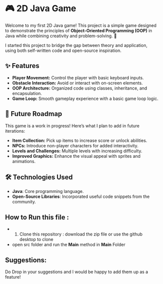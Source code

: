 # 🎮 2D Java Game  

Welcome to my first 2D Java game! This project is a simple game designed to demonstrate the principles of **Object-Oriented Programming (OOP)** in Java while combining creativity and problem-solving. 🚀  

I started this project to bridge the gap between theory and application, using both self-written code and open-source inspiration.  

## ✨ Features  
- **Player Movement:** Control the player with basic keyboard inputs.  
- **Obstacle Interaction:** Avoid or interact with on-screen elements.  
- **OOP Architecture:** Organized code using classes, inheritance, and encapsulation.  
- **Game Loop:** Smooth gameplay experience with a basic game loop logic.  

## 🚧 Future Roadmap  
This game is a work in progress! Here’s what I plan to add in future iterations:  
- **Item Collection:** Pick up items to increase score or unlock abilities.  
- **NPCs:** Introduce non-player characters for added interactivity.  
- **Levels and Challenges:** Multiple levels with increasing difficulty.  
- **Improved Graphics:** Enhance the visual appeal with sprites and animations.  

## 🛠️ Technologies Used  
- **Java**: Core programming language.  
- **Open-Source Libraries**: Incorporated useful code snippets from the community.  


## How to Run this file :
- 1. Clone this repository : download the zip file or use the github desktop to clone
- open src folder and run the **Main** method in **Main** Folder





## Suggestions:
Do Drop in your suggestions and I would be happy to add them up as a feature!







